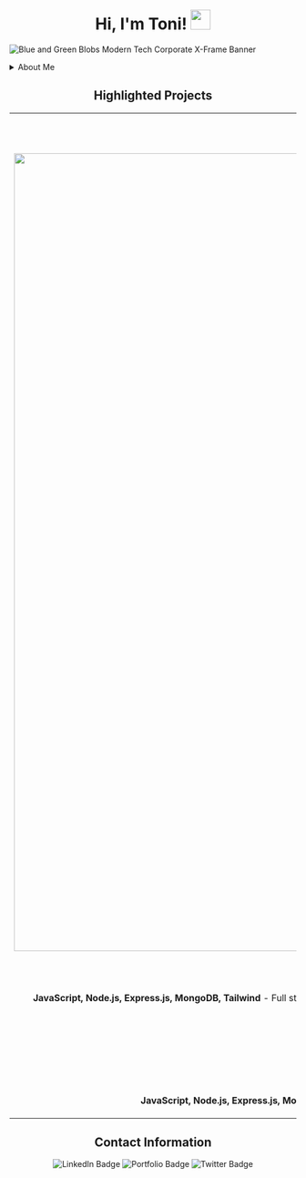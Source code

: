 <h1 align="center">Hi, I'm Toni! <img src="https://media.giphy.com/media/hvRJCLFzcasrR4ia7z/giphy.gif" width="35"></h1>


![Blue and Green Blobs Modern Tech Corporate X-Frame Banner](https://user-images.githubusercontent.com/100317017/203213505-48794edf-1fa2-4e0b-87dc-87b24fe383d5.png)


 <details>
<summary> About Me</summary>
<br>
I am a creative and detail-oriented full stack software engineer experienced in JavaScript, Node, React, and MongoDB. I love to solve problems by programming. I am passionate about using technology to solve problems and building semantically structured full stack web applications.
</details>


<h2 align="center"> Highlighted Projects </h2>
<div align="center">
<table>
<tr>
<td width="50%">
<h3 align="center" color="white">Crypto Connect</h2>
<div align="center" > 
  <img width="1400" alt="CryptoConnect" src="https://user-images.githubusercontent.com/100317017/204716579-c7f8654a-5ed9-4a1e-a67e-fab2c854864b.png">

<a href='https://cryptoconnect.netlify.app/'> 
</a>
<br>
<br>
<p>
  <a href="https://github.com/toniwilliams1/crypto-connect" target="_blank"> 
<img src="https://img.shields.io/badge/Code-black?style=for-the-badge&logo=github"/>
<a href="https://crpyotconnect.app/" target="_blank">
<img src="https://img.shields.io/badge/-website-green?style=for-the-badge&color=cb7e67"/>
</a>
</p>
<p><strong> JavaScript, Node.js, Express.js, MongoDB, Tailwind</strong> - Full stack web application where users can log in via Coinbase, stay updated on the latest assets, and build your portfolio.</p>
</div>
  <h3 align="center" color="white">Haus of Naturals</h2>
<div align="center"   
<a href='https://github.com/toniwilliams01/levelground-MMA'> 
</a>
<!-- https://user-images.githubusercontent.com/100317017/201561195-d50eb5e4-ca5a-4457-a96a-c73d7d8ccd6e.mov  -->
<br>
<br>
<p>
  <a href="https://github.com/toniwilliams1/levelground-mma" target="_blank">
<img src="https://img.shields.io/badge/Code-black?style=for-the-badge&logo=github"/>
<a href="https://github.com/toniwilliams1/levelground-mma" target="_blank">
<img src="https://img.shields.io/badge/-website-green?style=for-the-badge&color=cb7e67"/>
</a>
</p>
<p><strong> JavaScript, Node.js, Express.js, MongoDB, Tailwind </strong> - Full stack web application where customers can request custom orders
</td>
<td width="50%">
<h3 align="center" color="white">City Spaces</h2>
<div align="center" >  
 

<img width="1437" alt="cityspacehome" src="https://user-images.githubusercontent.com/100317017/204971083-44b43493-0ea7-457f-a6a0-a0b736904d5e.png">

<a href='https://toniwilliams.netlify.app'>
</a>
<br>
<br>
<p>
<a href="https://github.com/ToniWilliams1/CitySpaces" target="_blank">
<img src="https://img.shields.io/badge/Code-black?style=for-the-badge&logo=github"/>
</a>  
<a href="https://github.com/ToniWilliams1/CitySpaces" target="_blank">
<img src="https://img.shields.io/badge/-website-green?style=for-the-badge&color=cb7e67"/>
</a>
</p>
<p><strong> JavaScript, Node, Express, MongoDB, Tailwind </strong> - Full stack web application where users can get information on volunteer opportunities around New York City, users can save the opportunities they'd like to volunteer with, and facilitate reflection discussions.</p>
</div>
  <h3 align="center" color="white">Top Shot Photography</h2>
<div align="center >  
<a href='https://nasas-astronomy-picture-of-the-day.netlify.app/'>
</a>
<!-- https://user-images.githubusercontent.com/100317017/201561706-cff21eeb-cab1-4557-8d86-cbffa6ba27e3.mov -->
<br>
<br>
<p>
<a href="https://github.com/ToniWilliams1/CitySpaces" target="_blank">
<img src="https://img.shields.io/badge/Code-black?style=for-the-badge&logo=github"/>
</a>  
<a href="nasas-astronomy-picture-of-the-day.netlify.app/" target="_blank">
<img src="https://img.shields.io/badge/-website-green?style=for-the-badge&color=cb7e67"/>
</a>
</p>
<p><strong>JavaScript, HTML5, CSS3</strong> -A fully modern, beautiful, and responsive website for this local photographer's portfolio site.</p>
</div>
</table>
   <h2 align="center"> Contact Information </h2>
<div id="badges">
  <img a href="https://www.linkedin.com/in/toniwilliamsdev/" src="https://img.shields.io/badge/LinkedIn-blue?style=for-the-badge&logo=linkedin&logoColor=white" alt="LinkedIn Badge"/>
  <img src="https://img.shields.io/badge/-Portfolio-lightgrey" alt="Portfolio Badge"/>
  <img src="https://img.shields.io/badge/Twitter-blue?style=for-the-badge&logo=twitter&logoColor=white" alt="Twitter Badge"/>
</div
  


  
